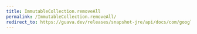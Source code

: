 ```yaml
---
title: ImmutableCollection.removeAll
permalink: /ImmutableCollection.removeAll/
redirect_to: https://guava.dev/releases/snapshot-jre/api/docs/com/google/common/collect/ImmutableCollection.html#removeAll-java.util.Collection-
---
```

